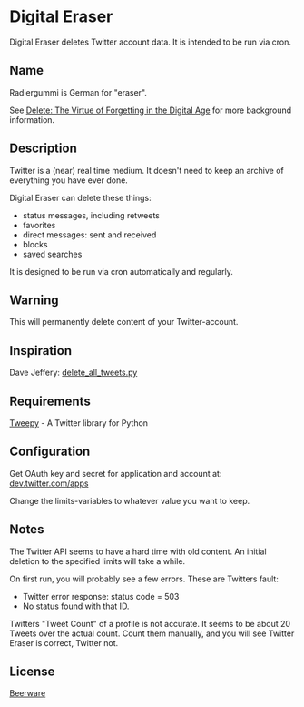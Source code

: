 Digital Eraser
==============

Digital Eraser deletes Twitter account data. It is intended to be run via cron.

Name
----

Radiergummi is German for "eraser".

See [Delete: The Virtue of Forgetting in the Digital Age](http://press.princeton.edu/titles/9436.html) for more background information.

Description
-----------

Twitter is a (near) real time medium. It doesn't need to keep an archive of
everything you have ever done.

Digital Eraser can delete these things:

- status messages, including retweets
- favorites
- direct messages: sent and received
- blocks
- saved searches

It is designed to be run via cron automatically and regularly.

Warning
-------

This will permanently delete content of your Twitter-account.

Inspiration
-----------

Dave Jeffery: [delete_all_tweets.py](https://gist.github.com/113241)

Requirements
------------

[Tweepy](https://github.com/tweepy/tweepy/) - A Twitter library for Python

Configuration
-------------

Get OAuth key and secret for application and account at:
[dev.twitter.com/apps](https://dev.twitter.com/apps)

Change the limits-variables to whatever value you want to keep.

Notes
-----

The Twitter API seems to have a hard time with old content. An initial deletion
to the specified limits will take a while.

On first run, you will probably see a few errors. These are Twitters fault:

- Twitter error response: status code = 503
- No status found with that ID.

Twitters "Tweet Count" of a profile is not accurate. It seems to be about 20
Tweets over the actual count. Count them manually, and you will see Twitter
Eraser is correct, Twitter not.

License
-------

[Beerware](https://en.wikipedia.org/wiki/Beerware)
